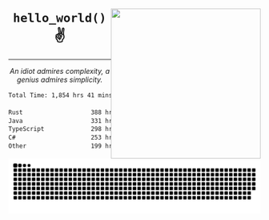<div text-align="center">
    <img src="https://i.imgur.com/h1q15Kt.gife" align="right" width="299" height="299">
    <h1 align="center"><code>hello_world()</code> ✌️</h1>
    <hr>
    <p align="center"><i>An idiot admires complexity, a genius admires simplicity.</i></p>
</div>

<!--START_SECTION:waka-->

```txt
Total Time: 1,854 hrs 41 mins

Rust                   388 hrs 9 mins  ████▓░░░░░░░░░░░░░░░░░░░░   18.90 %
Java                   331 hrs 40 mins ████░░░░░░░░░░░░░░░░░░░░░   16.15 %
TypeScript             298 hrs 36 mins ███▓░░░░░░░░░░░░░░░░░░░░░   14.54 %
C#                     253 hrs 12 mins ███░░░░░░░░░░░░░░░░░░░░░░   12.33 %
Other                  199 hrs 17 mins ██▒░░░░░░░░░░░░░░░░░░░░░░   09.70 %
```

<!--END_SECTION:waka-->

<picture>
  <source media="(prefers-color-scheme: dark)" srcset="https://raw.githubusercontent.com/Somfic/Somfic/main/github-contribution-grid-snake-dark.svg">
  <source media="(prefers-color-scheme: light)" srcset="https://raw.githubusercontent.com/Somfic/Somfic/main/github-contribution-grid-snake.svg">
  <img alt="github contribution grid snake animation" src="https://raw.githubusercontent.com/Somfic/Somfic/main/github-contribution-grid-snake.svg">
</picture>
